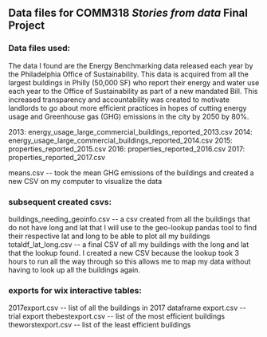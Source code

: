 ## Data files for COMM318 _Stories from data_ Final Project

### Data files used: 
The data I found are the Energy Benchmarking data released each year by the Philadelphia Office of Sustainability. This data is acquired from all the largest buildings in Philly (50,000 SF) who report their energy and water use each year to the Office of Sustainability as part of a new mandated Bill. This increased transparency and accountability was created to motivate landlords to go about more efficient practices in hopes of cutting energy usage and Greenhouse gas (GHG) emissions in the city by 2050 by 80%.

2013: energy_usage_large_commercial_buildings_reported_2013.csv 
2014: energy_usage_large_commercial_buildings_reported_2014.csv
2015: properties_reported_2015.csv
2016: properties_reported_2016.csv
2017: properties_reported_2017.csv

means.csv -- took the mean GHG emissions of the buildings and created a new CSV on my computer to visualize the data

### subsequent created csvs:
 
buildings_needing_geoinfo.csv -- a csv created from all the buildings that do not have long and lat that I will use to the geo-lookup pandas tool to find their respective lat and long to be able to plot all my buildings
totaldf_lat_long.csv -- a final CSV of all my buildings with the long and lat that the lookup found. I created a new CSV because the lookup took 3 hours to run all the way through so this allows me to map my data without having to look up all the buildings again.

### exports for wix interactive tables:
2017export.csv -- list of all the buildings in 2017 dataframe 
export.csv -- trial export 
thebestexport.csv -- list of the most efficient buildings
theworstexport.csv -- list of the least efficient buildings
